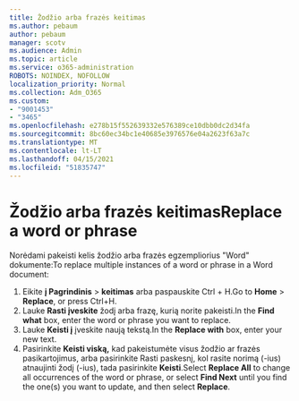 ```yaml
---
title: Žodžio arba frazės keitimas
ms.author: pebaum
author: pebaum
manager: scotv
ms.audience: Admin
ms.topic: article
ms.service: o365-administration
ROBOTS: NOINDEX, NOFOLLOW
localization_priority: Normal
ms.collection: Adm_O365
ms.custom:
- "9001453"
- "3465"
ms.openlocfilehash: e278b15f552639332e576389ce10dbb0dc2d34fa
ms.sourcegitcommit: 8bc60ec34bc1e40685e3976576e04a2623f63a7c
ms.translationtype: MT
ms.contentlocale: lt-LT
ms.lasthandoff: 04/15/2021
ms.locfileid: "51835747"
---
```

# <a name="replace-a-word-or-phrase"></a><span data-ttu-id="d3dd2-102">Žodžio arba frazės keitimas</span><span class="sxs-lookup"><span data-stu-id="d3dd2-102">Replace a word or phrase</span></span>

<span data-ttu-id="d3dd2-103">Norėdami pakeisti kelis žodžio arba frazės egzempliorius "Word" dokumente:</span><span class="sxs-lookup"><span data-stu-id="d3dd2-103">To replace multiple instances of a word or phrase in a Word document:</span></span>

1. <span data-ttu-id="d3dd2-104">Eikite **į Pagrindinis**  >  **keitimas** arba paspauskite Ctrl + H.</span><span class="sxs-lookup"><span data-stu-id="d3dd2-104">Go to **Home** > **Replace**, or press Ctrl+H.</span></span>
2. <span data-ttu-id="d3dd2-105">Lauke **Rasti įveskite** žodį arba frazę, kurią norite pakeisti.</span><span class="sxs-lookup"><span data-stu-id="d3dd2-105">In the **Find what** box, enter the word or phrase you want to replace.</span></span> 
3. <span data-ttu-id="d3dd2-106">Lauke **Keisti į** įveskite naują tekstą.</span><span class="sxs-lookup"><span data-stu-id="d3dd2-106">In the **Replace with** box, enter your new text.</span></span>
3. <span data-ttu-id="d3dd2-107">Pasirinkite **Keisti viską,** kad pakeistumėte visus žodžio  ar frazės pasikartojimus, arba pasirinkite Rasti paskesnį, kol rasite norimą (-ius) atnaujinti žodį (-ius), tada pasirinkite **Keisti**.</span><span class="sxs-lookup"><span data-stu-id="d3dd2-107">Select **Replace All** to change all occurrences of the word or phrase, or select **Find Next** until you find the one(s) you want to update, and then select **Replace**.</span></span>